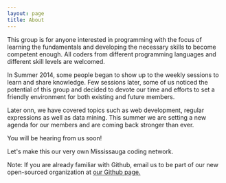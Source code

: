 ```yaml
---
layout: page
title: About
---
```


This group is for anyone interested in programming with the focus of learning the fundamentals and developing the necessary skills to become competent enough. All coders from different programming languages and different skill levels are welcomed.

In Summer 2014, some people began to show up to the weekly sessions to learn and share knowledge. Few sessions later, some of us noticed the potential of this group and decided to devote our time and efforts to set a friendly environment for both existing and future members.

Later onn, we have covered topics such as web development, regular expressions as well as data mining. This summer we are setting a new agenda for our members and are coming back stronger than ever.

You will be hearing from us soon!

Let's make this our very own Mississauga coding network.

Note: If you are already familiar with Github, email us to be part of our new open-sourced organization at [our Github page.](https://github.com/MississaugaCoding)

